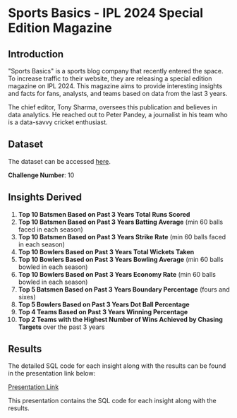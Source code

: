 # Sports Basics - IPL 2024 Special Edition Magazine

## Introduction

"Sports Basics" is a sports blog company that recently entered the space. To increase traffic to their website, they are releasing a special edition magazine on IPL 2024. This magazine aims to provide interesting insights and facts for fans, analysts, and teams based on data from the last 3 years.

The chief editor, Tony Sharma, oversees this publication and believes in data analytics. He reached out to Peter Pandey, a journalist in his team who is a data-savvy cricket enthusiast.

## Dataset

The dataset can be accessed [here](https://codebasics.io/challenge/codebasics-resume-project-challenge).

**Challenge Number**: 10

## Insights Derived

1. **Top 10 Batsmen Based on Past 3 Years Total Runs Scored**
2. **Top 10 Batsmen Based on Past 3 Years Batting Average** (min 60 balls faced in each season)
3. **Top 10 Batsmen Based on Past 3 Years Strike Rate** (min 60 balls faced in each season)
4. **Top 10 Bowlers Based on Past 3 Years Total Wickets Taken**
5. **Top 10 Bowlers Based on Past 3 Years Bowling Average** (min 60 balls bowled in each season)
6. **Top 10 Bowlers Based on Past 3 Years Economy Rate** (min 60 balls bowled in each season)
7. **Top 5 Batsmen Based on Past 3 Years Boundary Percentage** (fours and sixes)
8. **Top 5 Bowlers Based on Past 3 Years Dot Ball Percentage**
9. **Top 4 Teams Based on Past 3 Years Winning Percentage**
10. **Top 2 Teams with the Highest Number of Wins Achieved by Chasing Targets** over the past 3 years

## Results

The detailed SQL code for each insight along with the results can be found in the presentation link below:

[Presentation Link](https://docs.google.com/presentation/d/e/2PACX-1vQEfSi-mjc_4xeSwN9paELXyo7dmBfbrcCFskrFKXp_BU3D_GwjebPVAAzrXP7t-c5pdS1WHRGzE4tv/pub?start=false&loop=false&delayms=3000)

This presentation contains the SQL code for each insight along with the results.

